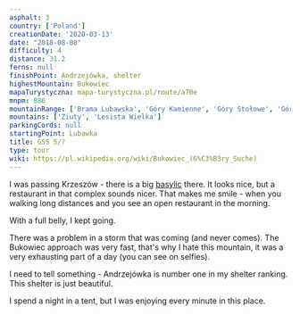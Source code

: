 ```yaml
---
asphalt: 3
country: ['Poland']
creationDate: '2020-03-13'
date: "2018-08-08"
difficulty: 4
distance: 31.2
ferns: null
finishPoint: Andrzejówka, shelter
highestMountain: Bukowiec
mapaTurystyczna: mapa-turystyczna.pl/route/a70e
mnpm: 886
mountainRange: ['Brama Lubawska', 'Góry Kamienne', 'Góry Stołowe', 'Góry Suche']
mountains: ['Ziuty', 'Lesista Wielka']
parkingCords: null
startingPoint: Lubawka
title: GSS 5/?
type: tour
wiki: https://pl.wikipedia.org/wiki/Bukowiec_(G%C3%B3ry_Suche)
---
```


I was passing Krzeszów - there is a big [basylic](https://en.wikipedia.org/wiki/Basilica_of_the_Assumption_of_the_Blessed_Virgin_Mary,_Krzesz%C3%B3w) there. It looks nice, but a restaurant in that complex sounds nicer. That makes me smile - when you walking long distances and you see an open restaurant in the morning.

With a full belly, I kept going.

There was a problem in a storm that was coming (and never comes). The Bukowiec approach was very fast, that's why I hate this mountain, it was a very exhausting part of a day (you can see on selfies).

I need to tell something - Andrzejówka is number one in my shelter ranking. This shelter is just beautiful.

I spend a night in a tent, but I was enjoying every minute in this place.
